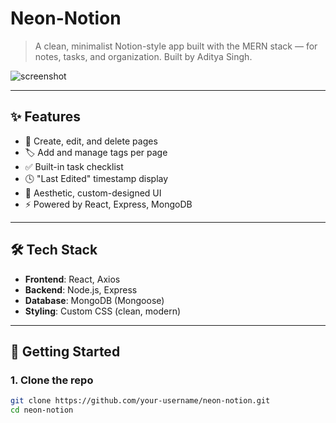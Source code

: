 # Neon-Notion

> A clean, minimalist Notion-style app built with the MERN stack — for notes, tasks, and organization. Built by Aditya Singh.

![screenshot](https://via.placeholder.com/900x400.png?text=Neon+Notion+App+Preview)

---

## ✨ Features

- 📝 Create, edit, and delete pages
- 🏷️ Add and manage tags per page
- ✅ Built-in task checklist
- 🕓 "Last Edited" timestamp display
- 🌈 Aesthetic, custom-designed UI
- ⚡ Powered by React, Express, MongoDB

---

## 🛠 Tech Stack

- **Frontend**: React, Axios
- **Backend**: Node.js, Express
- **Database**: MongoDB (Mongoose)
- **Styling**: Custom CSS (clean, modern)

---

## 🚀 Getting Started

### 1. Clone the repo

```bash
git clone https://github.com/your-username/neon-notion.git
cd neon-notion
